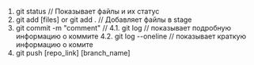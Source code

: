 1. git status // Показывает файлы и их статус
2. git add [files] or git add . // Добавляет файлы в stage
3. git commit -m "comment"  //
4.1. git log  // показывает подробную информацию о коммите
4.2. git log --oneline  // показывает краткую информацию о комите
5. git push [repo_link] [branch_name]